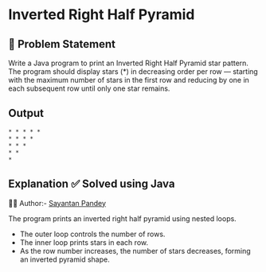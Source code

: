 # Inverted Right Half Pyramid

## 🧩 Problem Statement

Write a Java program to print an Inverted Right Half Pyramid star pattern.
The program should display stars (*) in decreasing order per row — starting with the maximum number of stars in the first row and reducing by one in each subsequent row until only one star remains.

## Output
```
* * * * *  
* * * *   
* * *    
* *     
* 
```



## Explanation ✅ Solved using Java 
👨‍💻 Author:- [Sayantan Pandey](https://github.com/sayantan-pandey)

The program prints an inverted right half pyramid using nested loops.  
- The outer loop controls the number of rows.  
- The inner loop prints stars in each row.  
- As the row number increases, the number of stars decreases, forming an inverted pyramid shape.




